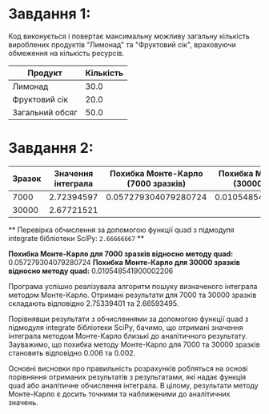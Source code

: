 # Завдання 1: #

Код виконується і повертає максимальну можливу загальну кількість вироблених продуктів "Лимонад" та "Фруктовий сік", враховуючи обмеження на кількість ресурсів.

| Продукт          | Кількість |
|------------------|-----------|
| Лимонад          | 30.0      |
| Фруктовий сік    | 20.0      |
| Загальний обсяг  | 50.0      |


# Завдання 2: #

| Зразок | Значення інтеграла | Похибка Монте-Карло (7000 зразків) | Похибка Монте-Карло (30000 зразків) |
|--------|--------------------|------------------------------------|-------------------------------------|
| 7000   | 2.72394597         | 0.057279304079280724               | 0.010548541900002206                |
| 30000  | 2.67721521         |                                    |                                     |


** Перевірка обчислення за допомогою функції quad з підмодуля integrate бібліотеки SciPy: `2.66666667` **

**Похибка Монте-Карло для 7000 зразків відносно методу quad:** 0.057279304079280724
**Похибка Монте-Карло для 30000 зразків відносно методу quad:** 0.010548541900002206


Програма успішно реалізувала алгоритм пошуку визначеного інтеграла методом Монте-Карло. Отримані результати для 7000 та 30000 зразків складають відповідно 2.75339401 та 2.66593495.

Порівнявши результати з обчисленнями за допомогою функції quad з підмодуля integrate бібліотеки SciPy, бачимо, що отримані значення інтеграла методом Монте-Карло близькі до аналітичного результату. Зауважимо, що похибка методу Монте-Карло для 7000 та 30000 зразків становить відповідно 0.006 та 0.002.

Основні висновки про правильність розрахунків робляться на основі порівняння отриманих результатів з результатами, які надає функція quad або аналітичне обчислення інтеграла. В цілому, результати методу Монте-Карло є досить точними та наближеними до аналітичних значень. 
